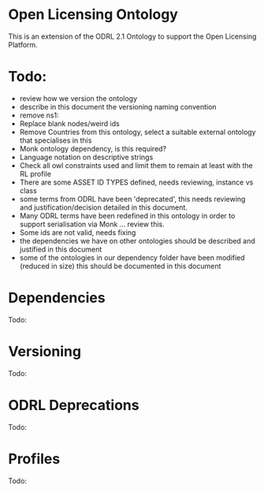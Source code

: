 Open Licensing Ontology
=======================

This is an extension of the ODRL 2.1 Ontology to support the Open Licensing Platform.

Todo:
=====
* review how we version the ontology
* describe in this document the versioning naming convention
* remove ns1:
* Replace blank nodes/weird ids
* Remove Countries from this ontology, select a suitable external ontology that specialises in this
* Monk ontology dependency, is this required?
* Language notation on descriptive strings
* Check all owl constraints used and limit them to remain at least with the RL profile
* There are some ASSET ID TYPES defined, needs reviewing, instance vs class
* some terms from ODRL have been 'deprecated', this needs reviewing and justification/decision detailed in this document.
* Many ODRL terms have been redefined in this ontology in order to support serialisation via Monk ... review this.
* Some ids are not valid, needs fixing
* the dependencies we have on other ontologies should be described and justified in this document
* some of the ontologies in our dependency folder have been modified (reduced in size) this should be documented in this document

Dependencies
============

Todo:

Versioning
==========

Todo:

ODRL Deprecations
=================

Todo:

Profiles
========

Todo:



